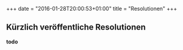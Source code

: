 +++
date = "2016-01-28T20:00:53+01:00"
title = "Resolutionen"
+++

## Kürzlich veröffentliche Resolutionen

**todo**
